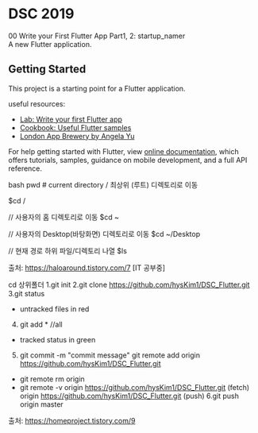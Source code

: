 # DSC 2019
00 Write your First Flutter App Part1, 2: startup_namer   
A new Flutter application.

## Getting Started

This project is a starting point for a Flutter application.

useful resources:
- [Lab: Write your first Flutter app](https://flutter.dev/docs/get-started/codelab)
- [Cookbook: Useful Flutter samples](https://flutter.dev/docs/cookbook)
- [London App Brewery by Angela Yu](https://www.youtube.com/watch?v=I9ceqw5Ny-4&list=PLSzsOkUDsvdtl3Pw48-R8lcK2oYkk40cm)

For help getting started with Flutter, view 
[online documentation](https://flutter.dev/docs), which offers tutorials,
samples, guidance on mobile development, and a full API reference.

bash 
pwd # current directory
/ 최상위 (루트) 디렉토리로 이동

$cd /

// 사용자의 홈 디렉토리로 이동
$cd ~

// 사용자의 Desktop(바탕화면) 디렉토리로 이동
$cd ~/Desktop

// 현재 경로 하위 파일/디렉토리 나열
$ls

출처: https://haloaround.tistory.com/7 [IT 공부중]
     
cd  상위폴더
1.git init
2.git clone https://github.com/hysKim1/DSC_Flutter.git
3.git status 
* untracked files in red
4. git add * //all
* tracked status in green
5. git commit -m "commit message"
git remote add origin https://github.com/hysKim1/DSC_Flutter.git
* git remote rm origin 
* git remote -v
origin  https://github.com/hysKim1/DSC_Flutter.git (fetch)
origin  https://github.com/hysKim1/DSC_Flutter.git (push)
6.git push origin master

출처: https://homeproject.tistory.com/9

